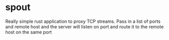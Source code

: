 # spout

Really simple rust application to proxy TCP streams. Pass in a list of ports and remote host and the server
will listen on port and route it to the remote host on the same port
